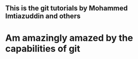 ## This is the git tutorials by Mohammed Imtiazuddin and others
# Am amazingly amazed by the capabilities of git